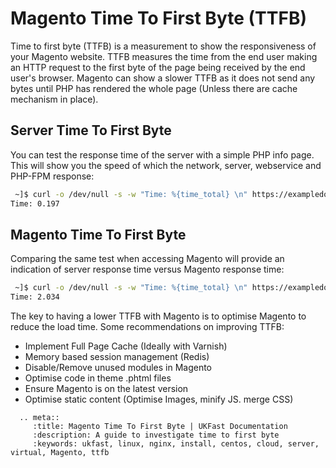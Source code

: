 # Magento Time To First Byte (TTFB)

Time to first byte (TTFB) is a measurement to show the responsiveness of your Magento website. TTFB measures the time from the end user making an HTTP request to the first byte of the page being received by the end user's browser. Magento can show a slower TTFB as it does not send any bytes until PHP has rendered the whole page (Unless there are cache mechanism in place).

## Server Time To First Byte

You can test the response time of the server with a simple PHP info page. This will show you the speed of which the network, server, webservice and PHP-FPM response:

```bash
 ~]$ curl -o /dev/null -s -w "Time: %{time_total} \n" https://exampledomain.com/info.php
Time: 0.197
```

## Magento Time To First Byte

Comparing the same test when accessing Magento will provide an indication of server response time versus Magento response time:
```bash
 ~]$ curl -o /dev/null -s -w "Time: %{time_total} \n" https://exampledomain.com/index.php
Time: 2.034
```

The key to having a lower TTFB with Magento is to optimise Magento to reduce the load time. Some recommendations on improving TTFB:

- Implement Full Page Cache (Ideally with Varnish)
- Memory based session management (Redis)
- Disable/Remove unused modules in Magento
- Optimise code in theme .phtml files
- Ensure Magento is on the latest version
- Optimise static content (Optimise Images, minify JS. merge CSS)

```eval_rst
  .. meta::
     :title: Magento Time To First Byte | UKFast Documentation
     :description: A guide to investigate time to first byte
     :keywords: ukfast, linux, nginx, install, centos, cloud, server, virtual, Magento, ttfb

